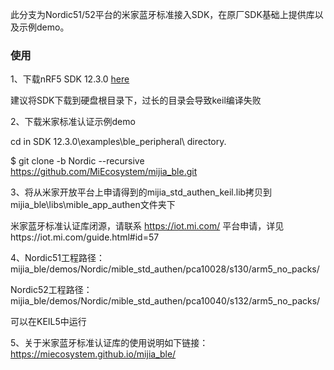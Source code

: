 此分支为Nordic51/52平台的米家蓝牙标准接入SDK，在原厂SDK基础上提供库以及示例demo。

### 使用
1、下载nRF5 SDK 12.3.0 [here](http://www.nordicsemi.com/eng/nordic/Products/nRF52832/nRF5-SDK-v12-zip/54281)

建议将SDK下载到硬盘根目录下，过长的目录会导致keil编译失败

2、下载米家标准认证示例demo

cd in SDK 12.3.0\examples\ble_peripheral\ directory.

 $ git clone -b Nordic --recursive https://github.com/MiEcosystem/mijia_ble.git

3、将从米家开放平台上申请得到的mijia_std_authen_keil.lib拷贝到mijia_ble\libs\mible_app_authen文件夹下

米家蓝牙标准认证库闭源，请联系 https://iot.mi.com/ 平台申请，详见https://iot.mi.com/guide.html#id=57

4、Nordic51工程路径：mijia_ble/demos/Nordic/mible_std_authen/pca10028/s130/arm5_no_packs/

Nordic52工程路径：mijia_ble/demos/Nordic/mible_std_authen/pca10040/s132/arm5_no_packs/

可以在KEIL5中运行

5、关于米家蓝牙标准认证库的使用说明如下链接：https://miecosystem.github.io/mijia_ble/ 
